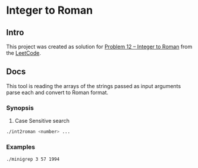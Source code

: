 # Integer to Roman

## Intro
This project was created as solution for [Problem 12 – Integer to Roman](https://leetcode.com/problems/integer-to-roman/) from the [LeetCode](https://leetcode.com/).

## Docs
This tool is reading the arrays of the strings passed as input arguments parse each and convert to Roman format.
### Synopsis
1. Case Sensitive search
```bash
./int2roman <number> ...
```

### Examples
```bash
./minigrep 3 57 1994
```